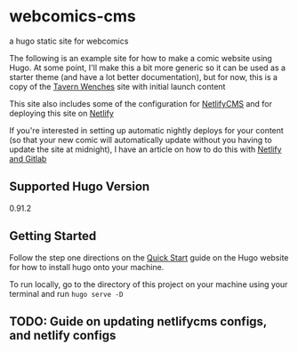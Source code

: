# webcomics-cms
a hugo static site for webcomics

The following is an example site for how to make a comic website using Hugo. At some point, I'll make this a bit more generic so it can be used as a starter theme (and have a lot better documentation), but for now, this is a copy of the [Tavern Wenches](http://tavern-wenches.com/) site with initial launch content

This site also includes some of the configuration for [NetlifyCMS](https://www.netlifycms.org/) and for deploying this site on [Netlify](https://www.netlify.com/)

If you're interested in setting up automatic nightly deploys for your content (so that your new comic will automatically update without you having to update the site at midnight), I have an article on how to do this with [Netlify and Gitlab](https://medium.com/@sarahfrisk/how-to-schedule-your-static-site-deploys-with-netlify-and-gitlab-3563bd7f4320)


## Supported Hugo Version
0.91.2

## Getting Started
Follow the step one directions on the [Quick Start](https://gohugo.io/getting-started/quick-start/) guide on the Hugo website for how to install hugo onto your machine.

To run locally, go to the directory of this project on your machine using your terminal and run `hugo serve -D`

## TODO: Guide on updating netlifycms configs, and netlify configs
